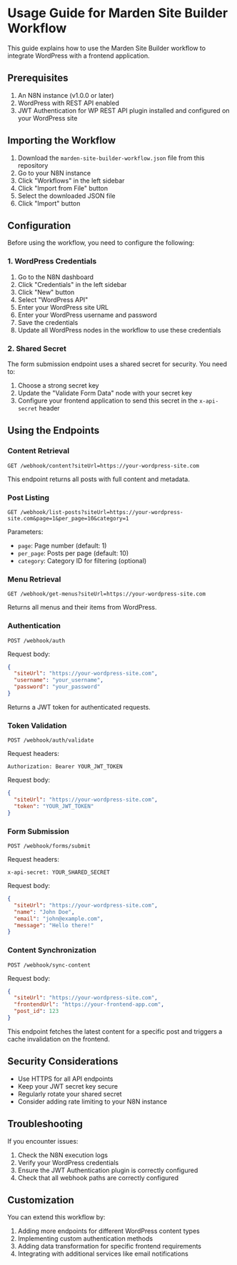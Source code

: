 # Usage Guide for Marden Site Builder Workflow

This guide explains how to use the Marden Site Builder workflow to integrate WordPress with a frontend application.

## Prerequisites

1. An N8N instance (v1.0.0 or later)
2. WordPress with REST API enabled
3. JWT Authentication for WP REST API plugin installed and configured on your WordPress site

## Importing the Workflow

1. Download the `marden-site-builder-workflow.json` file from this repository
2. Go to your N8N instance
3. Click "Workflows" in the left sidebar
4. Click "Import from File" button
5. Select the downloaded JSON file
6. Click "Import" button

## Configuration

Before using the workflow, you need to configure the following:

### 1. WordPress Credentials

1. Go to the N8N dashboard
2. Click "Credentials" in the left sidebar
3. Click "New" button
4. Select "WordPress API"
5. Enter your WordPress site URL
6. Enter your WordPress username and password
7. Save the credentials
8. Update all WordPress nodes in the workflow to use these credentials

### 2. Shared Secret

The form submission endpoint uses a shared secret for security. You need to:

1. Choose a strong secret key
2. Update the "Validate Form Data" node with your secret key
3. Configure your frontend application to send this secret in the `x-api-secret` header

## Using the Endpoints

### Content Retrieval

```
GET /webhook/content?siteUrl=https://your-wordpress-site.com
```

This endpoint returns all posts with full content and metadata.

### Post Listing

```
GET /webhook/list-posts?siteUrl=https://your-wordpress-site.com&page=1&per_page=10&category=1
```

Parameters:
- `page`: Page number (default: 1)
- `per_page`: Posts per page (default: 10)
- `category`: Category ID for filtering (optional)

### Menu Retrieval

```
GET /webhook/get-menus?siteUrl=https://your-wordpress-site.com
```

Returns all menus and their items from WordPress.

### Authentication

```
POST /webhook/auth
```

Request body:
```json
{
  "siteUrl": "https://your-wordpress-site.com",
  "username": "your_username",
  "password": "your_password"
}
```

Returns a JWT token for authenticated requests.

### Token Validation

```
POST /webhook/auth/validate
```

Request headers:
```
Authorization: Bearer YOUR_JWT_TOKEN
```

Request body:
```json
{
  "siteUrl": "https://your-wordpress-site.com",
  "token": "YOUR_JWT_TOKEN"
}
```

### Form Submission

```
POST /webhook/forms/submit
```

Request headers:
```
x-api-secret: YOUR_SHARED_SECRET
```

Request body:
```json
{
  "siteUrl": "https://your-wordpress-site.com",
  "name": "John Doe",
  "email": "john@example.com",
  "message": "Hello there!"
}
```

### Content Synchronization

```
POST /webhook/sync-content
```

Request body:
```json
{
  "siteUrl": "https://your-wordpress-site.com",
  "frontendUrl": "https://your-frontend-app.com",
  "post_id": 123
}
```

This endpoint fetches the latest content for a specific post and triggers a cache invalidation on the frontend.

## Security Considerations

- Use HTTPS for all API endpoints
- Keep your JWT secret key secure
- Regularly rotate your shared secret
- Consider adding rate limiting to your N8N instance

## Troubleshooting

If you encounter issues:

1. Check the N8N execution logs
2. Verify your WordPress credentials
3. Ensure the JWT Authentication plugin is correctly configured
4. Check that all webhook paths are correctly configured

## Customization

You can extend this workflow by:

1. Adding more endpoints for different WordPress content types
2. Implementing custom authentication methods
3. Adding data transformation for specific frontend requirements
4. Integrating with additional services like email notifications